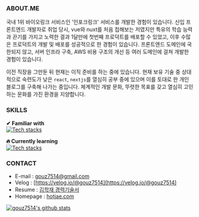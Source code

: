 ### ABOUT.ME
 국내 1위 바이오링크 서비스인 '인포크링크' 서비스를 개발한 경험이 있습니다. 신입 프론트엔드 개발자로 취업 당시, vue와 nuxt를 처음 접해보는 저였지만 특유의 학습 능력과 끈기를 가지고 노력한 결과 1달만에 첫번째 프로덕트를 배포할 수 있었고, 이후 수많은 프로덕트의 개발 및 배포를 성공적으로 한 경험이 있습니다. 프론트엔드 도메인에 국한되지 않고, 서버 인프라 구축, AWS 비용 구조의 개선 등 여러 도메인에 걸쳐 개발한 경험이 있습니다.

 이전 직장을 그만둔 뒤 현재는 이직 준비를 하는 중에 있습니다. 현재 보유 기술 중 상대적으로 숙련도가 낮은 `react`, `nextjs`를 열심히 공부 중에 있으며 이를 토대로 한 개인 블로그를 구축해 나가는 중입니다. 체계적인 개발 문화, 뚜렷한 목표를 갖고 열심히 고민하는 문화를 가진 환경을 지양합니다.
 

### SKILLS
**✔ Familiar with**<br>
[![Tech stacks](https://skillicons.dev/icons?i=js,ts,vue,nuxtjs,webpack,aws,react)](https://skillicons.dev)

**🔥 Currently learning**<br>
[![Tech stacks](https://skillicons.dev/icons?i=react,nextjs)](https://skillicons.dev)


### CONTACT
* E-mail : [gouz7514@gmail.com](gouz7514@gmail.com)
* Velog : [https://velog.io/@gouz7514](https://velog.io/@gouz7514)
* Resume : [김학재 경력기술서]([https://drive.google.com/file/d/1sX61X34fI2OjknhngkN4eaqmdUos3u_e/view?usp=sharing])
* Homepage : [hotjae.com](https://hotjae.com)


[![gouz7514's github stats](https://github-readme-stats-gouz7514.vercel.app/api?username=gouz7514)](https://github.com/anuraghazra/github-readme-stats)

<!--
**gouz7514/gouz7514** is a ✨ _special_ ✨ repository because its `README.md` (this file) appears on your GitHub profile.

Here are some ideas to get you started:

- 🔭 I’m currently working on ...
- 🌱 I’m currently learning ...
- 👯 I’m looking to collaborate on ...
- 🤔 I’m looking for help with ...
- 💬 Ask me about ...
- 📫 How to reach me: ...
- 😄 Pronouns: ...
- ⚡ Fun fact: ...
-->
